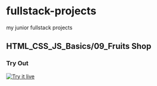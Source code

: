 # fullstack-projects
my junior fullstack projects
## HTML_CSS_JS_Basics/09_Fruits Shop

### Try Out
<a href="https://marslinoed.github.io/fullstack-projects/HTML_CSS_JS_Basics/09_Fruits Shop" target="_blank">
  <img src="../../try-it-out.svg" alt="Try it live"> 
</a>
